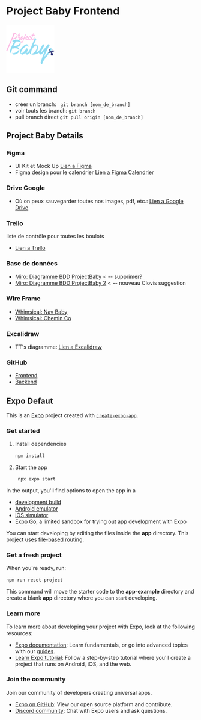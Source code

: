 # Project Baby Frontend

![Project Baby Logo](/assets/images/logo128.png)

## Git command
- créer un branch: ` git branch [nom_de_branch]`
- voir touts les branch: `git branch`
- pull branch direct `git pull origin [nom_de_branch]`

## Project Baby Details

### Figma 
- UI Kit et Mock Up
[Lien a Figma](https://www.figma.com/design/gbN5TEyfZvltUOCT5Kmihd/BabyProject?node-id=0-1&node-type=canvas&t=AizRPK6XI3cnRWuV-0)
- Figma design pour le calendrier [Lien a Figma Calendrier](https://www.figma.com/design/qyV1UIHCcqqYG6G6DMaQgT/Calendar-mobile-app-(Community)?node-id=1-27&node-type=frame&t=LWKAGbGyMjrQkLXy-0)

### Drive Google 
- Où on peux sauvegarder toutes nos images, pdf, etc.: [Lien a Google Drive](https://drive.google.com/drive/folders/1MR9_ggF5i64Gjs0xQGo1dvmDbFgdyhTI?usp=drive_link)

### Trello
liste de contrôle pour toutes les boulots
- [Lien a Trello](https://trello.com/b/vzGjy7JP/project-baby)

### Base de données
- [Miro: Diagramme BDD ProjectBaby](https://miro.com/app/board/uXjVLNosuSo=/)  < -- supprimer?
- [Miro: Diagramme BDD ProjectBaby 2](https://miro.com/app/live-embed/uXjVLN155II=/?moveToViewport=-1430,-88,2178,1144&embedId=129046321067) < -- nouveau Clovis suggestion

### Wire Frame
- [Whimsical: Nav Baby](https://whimsical.com/project-baby-nav-baby-FUA77T2hidyPbSAFfNNLy9)
- [Whimsical: Chemin Co](https://whimsical.com/project-baby-nav-baby-FUA77T2hidyPbSAFfNNLy9)

### Excalidraw
- TT's diagramme: [Lien a Excalidraw](https://excalidraw.com/#json=MFZCuN98J6bwZjBH5rmuj,tphzUOuySuBaEHKHwuKyNQ)

### GitHub
- [Frontend](https://github.com/tybouddha/Project_Baby_Frontend.git)
- [Backend](https://github.com/tybouddha/Project_Baby_Backend.git)


## Expo Defaut
This is an [Expo](https://expo.dev) project created with [`create-expo-app`](https://www.npmjs.com/package/create-expo-app).

### Get started

1. Install dependencies

   ```bash
   npm install
   ```

2. Start the app

   ```bash
    npx expo start
   ```

In the output, you'll find options to open the app in a

- [development build](https://docs.expo.dev/develop/development-builds/introduction/)
- [Android emulator](https://docs.expo.dev/workflow/android-studio-emulator/)
- [iOS simulator](https://docs.expo.dev/workflow/ios-simulator/)
- [Expo Go](https://expo.dev/go), a limited sandbox for trying out app development with Expo

You can start developing by editing the files inside the **app** directory. This project uses [file-based routing](https://docs.expo.dev/router/introduction).

### Get a fresh project

When you're ready, run:

```bash
npm run reset-project
```

This command will move the starter code to the **app-example** directory and create a blank **app** directory where you can start developing.

### Learn more

To learn more about developing your project with Expo, look at the following resources:

- [Expo documentation](https://docs.expo.dev/): Learn fundamentals, or go into advanced topics with our [guides](https://docs.expo.dev/guides).
- [Learn Expo tutorial](https://docs.expo.dev/tutorial/introduction/): Follow a step-by-step tutorial where you'll create a project that runs on Android, iOS, and the web.

### Join the community

Join our community of developers creating universal apps.

- [Expo on GitHub](https://github.com/expo/expo): View our open source platform and contribute.
- [Discord community](https://chat.expo.dev): Chat with Expo users and ask questions.
